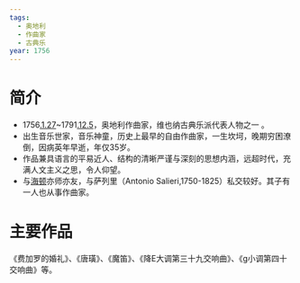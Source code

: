 ```yaml
---
tags:
  - 奥地利
  - 作曲家
  - 古典乐
year: 1756
---
```

# 简介

- 1756[.1.27](2024-01-27.md)~1791[.12.5](2024-12-05.md)，奥地利作曲家，维也纳古典乐派代表人物之一 。
- 出生音乐世家，音乐神童，历史上最早的自由作曲家，一生坎坷，晚期穷困潦倒，因病英年早逝，年仅35岁。
- 作品兼具语言的平易近人、结构的清晰严谨与深刻的思想内涵，远超时代，充满人文主义之思，令人仰望。
- 与[海顿](海顿.md)亦师亦友，与萨列里（Antonio Salieri,1750-1825）私交较好。其子有一人也从事作曲家。
# 主要作品

《费加罗的婚礼》、《唐璜》、《魔笛》、《降E大调第三十九交响曲》、《g小调第四十交响曲》等。
